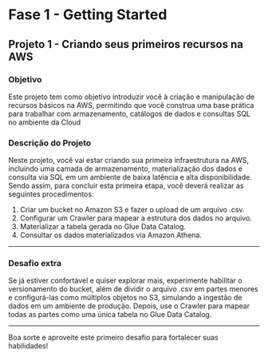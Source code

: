 # Fase 1 - Getting Started

## Projeto 1 - Criando seus primeiros recursos na AWS

### Objetivo
Este projeto tem como objetivo introduzir você à criação e manipulação de recursos básicos na AWS, permitindo que você construa uma base prática para trabalhar com armazenamento, catálogos de dados e consultas SQL no ambiente da Cloud

### Descrição do Projeto

Neste projeto, você vai estar criando sua primeira infraestrutura na AWS, incluindo uma camada de armazenamento, materialização dos dados e consulta via SQL em um ambiente de baixa latência e alta disponibilidade. Sendo assim, para concluir esta primeira etapa, você deverá realizar as seguintes procedimentos:

1. Criar um bucket no Amazon S3 e fazer o upload de um arquivo .csv.
2. Configurar um Crawler para mapear a estrutura dos dados no arquivo.
3. Materializar a tabela gerada no Glue Data Catalog.
4. Consultar os dados materializados via Amazon Athena.

---

### Desafio extra
Se já estiver confortável e quiser explorar mais, experimente habilitar o versionamento do bucket, além de dividir o arquivo .csv em partes menores e configurá-las como múltiplos objetos no S3, simulando a ingestão de dados em um ambiente de produção. Depois, use o Crawler para mapear todas as partes como uma única tabela no Glue Data Catalog.

---

Boa sorte e aproveite este primeiro desafio para fortalecer suas habilidades!